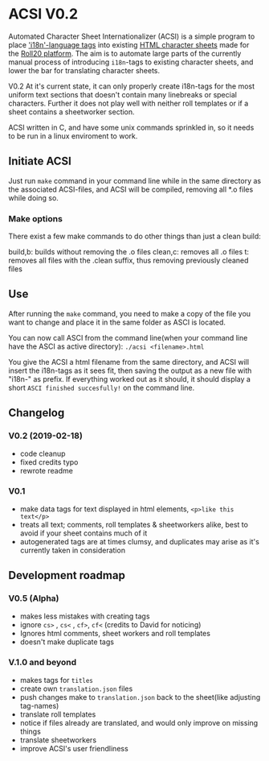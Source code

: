 # ACSI V0.2

Automated Character Sheet Internationalizer (ACSI) is a simple program to place ['i18n'-language tags](https://wiki.roll20.net/Character_Sheet_i18n) into existing [HTML character sheets](https://github.com/Roll20/roll20-character-sheets) made for the [Roll20 platform](https://en.wikipedia.org/wiki/Roll20). The aim is to automate large parts of the currently manual process of introducing `i18n`-tags to existing character sheets, and lower the bar for translating character sheets. 

V0.2 At it's current state, it can only properly create i18n-tags for the most uniform text sections that doesn't contain many linebreaks or special characters. Further it does not play well with neither roll templates or if a sheet contains a sheetworker section.

ACSI written in C, and have some unix commands sprinkled in, so it needs to be run in a linux enviroment to work. 

## Initiate ACSI

Just run `make` command in your command line while in the same  directory as the associated ACSI-files, and ACSI will be compiled, removing all *.o files while doing so.

### Make options

There exist a few make commands to do other things than just a clean build:

build,b:	builds without removing the .o files
clean,c:	removes all .o files
t:		removes all files with the .clean suffix, thus removing previously cleaned files

## Use
After running the `make` command, you need to make a copy of the file you want to change and place it in the same folder as ASCI is located.

You can now call ASCI from the command line(when your command line have the ASCI as active directory): `./acsi <filename>.html` 

You give the ACSI a html filename from the same directory, and ACSI will insert the i18n-tags as it sees fit, then saving the output as a new file with "i18n-"  as prefix.
If everything worked out as it should, it should display a short `ASCI finished succesfully!` on the command line.

## Changelog

### V0.2 (2019-02-18)
- code cleanup
- fixed credits typo
- rewrote readme

### V0.1
- make data tags for text displayed in html elements, `<p>like this text</p>`
- treats all text; comments, roll templates & sheetworkers alike, best to avoid if your sheet contains much of it
- autogenerated tags are at times clumsy, and duplicates may arise as it's currently taken in consideration

## Development roadmap

### V0.5 (Alpha)
- makes less mistakes with creating tags
- ignore `cs>` , `cs<` , `cf>`, `cf<` (credits to David for noticing)
- Ignores html comments, sheet workers and roll templates
- doesn't make duplicate tags

### V.1.0 and beyond
- makes tags for `titles`
- create own `translation.json` files
- push changes make to `translation.json` back to the sheet(like adjusting tag-names)
- translate roll templates
- notice if files already are translated, and would only improve on missing things
- translate sheetworkers
- improve ACSI's user friendliness



